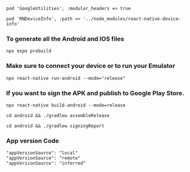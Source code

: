 ```
pod 'GoogleUtilities', :modular_headers => true
```

```
pod 'RNDeviceInfo', :path => '../node_modules/react-native-device-info'
```

### To generate all the Android and IOS files
```
npx expo prebuild
```

### Make sure to connect your device or to run your Emulator
```
npx react-native run-android --mode="release"
```

### If you want to sign the APK and publish to Google Play Store.
```
npx react-native build-android --mode=release
```

```
cd android && ./gradlew assembleRelease
```

```
cd android && ./gradlew signingReport
```

### App version Code

```
"appVersionSource": "local"
"appVersionSource": "remote"
"appVersionSource": "inferred"
```